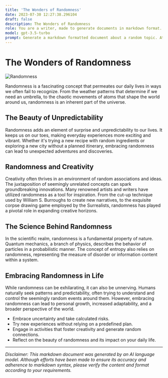 ```yaml
---
title: 'The Wonders of Randomness'
date: 2023-07-30 12:27:38.296104
draft: false
description: The Wonders of Randomness
role: You are a writer, made to generate documents in markdown format. It is very important that all of the documents you generate are in valid markdown format.
model: gpt-3.5-turbo
prompt: Generate a markdown formatted document about a random topic. At the bottom, include a disclaimer explaining that the document was generated by you. The first line of the document should be the title. Make sure that the entire document is in proper markdown format, using a mix of various tags to make the document visually appealing.
---
```


# The Wonders of Randomness

![Randomness](https://images.unsplash.com/photo-1531749541169-59ee07d1cf7e?ixlib=rb-1.2.1&auto=format&fit=crop&w=1950&q=80)

Randomness is a fascinating concept that permeates our daily lives in ways we often fail to recognize. From the weather patterns that determine if we need an umbrella, to the chaotic movements of atoms that shape the world around us, randomness is an inherent part of the universe.

## The Beauty of Unpredictability

Randomness adds an element of surprise and unpredictability to our lives. It keeps us on our toes, making everyday experiences more exciting and vibrant. Whether it's trying a new recipe with random ingredients or exploring a new city without a planned itinerary, embracing randomness can lead to unexpected adventures and discoveries.

## Randomness and Creativity

Creativity often thrives in an environment of random associations and ideas. The juxtaposition of seemingly unrelated concepts can spark groundbreaking innovations. Many renowned artists and writers have utilized randomness as a tool for inspiration. From the cut-up technique used by William S. Burroughs to create new narratives, to the exquisite corpse drawing game employed by the Surrealists, randomness has played a pivotal role in expanding creative horizons.

## The Science Behind Randomness

In the scientific realm, randomness is a fundamental property of nature. Quantum mechanics, a branch of physics, describes the behavior of particles in a probabilistic manner. The concept of entropy also relies on randomness, representing the measure of disorder or information content within a system.

## Embracing Randomness in Life

While randomness can be exhilarating, it can also be unnerving. Humans naturally seek patterns and predictability, often trying to understand and control the seemingly random events around them. However, embracing randomness can lead to personal growth, increased adaptability, and a broader perspective of the world.

* Embrace uncertainty and take calculated risks.
* Try new experiences without relying on a predefined plan.
* Engage in activities that foster creativity and generate random connections.
* Reflect on the beauty of randomness and its impact on your daily life.

---

*Disclaimer: This markdown document was generated by an AI language model. Although efforts have been made to ensure its accuracy and adherence to markdown syntax, please verify the content and format according to your requirements.*